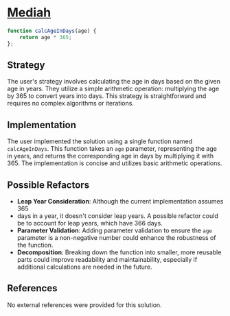 # [Mediah](https://edabit.com/challenge/bL7hSc6Zh4zZJzGmw)

```js
function calcAgeInDays(age) {
    return age * 365;
};
```

## Strategy

The user's strategy involves calculating the age in days based on the given age
in years.
They utilize a simple arithmetic operation: multiplying the age by 365 to
convert years into days.
This strategy is straightforward and requires no complex algorithms or iterations.

## Implementation

The user implemented the solution using a single function named `calcAgeInDays`.
This function takes an `age` parameter, representing the age in years,
and returns the corresponding age in days by multiplying it with 365.
The implementation is concise and utilizes basic arithmetic operations.

## Possible Refactors

- **Leap Year Consideration**: Although the current implementation assumes 365
- days in a year, it doesn't consider leap years. A possible refactor could be
  to account for leap years, which have 366 days.
- **Parameter Validation**: Adding parameter validation to ensure the `age`
  parameter is a non-negative number could enhance the robustness of the function.
- **Decomposition**: Breaking down the function into smaller, more reusable
 parts could improve readability and maintainability, especially if additional
   calculations are needed in the future.

## References

No external references were provided for this solution.
